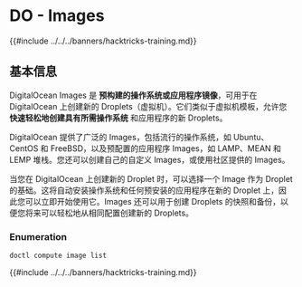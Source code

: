 # DO - Images

{{#include ../../../banners/hacktricks-training.md}}

## 基本信息

DigitalOcean Images 是 **预构建的操作系统或应用程序镜像**，可用于在 DigitalOcean 上创建新的 Droplets（虚拟机）。它们类似于虚拟机模板，允许您 **快速轻松地创建具有所需操作系统** 和应用程序的新 Droplets。

DigitalOcean 提供了广泛的 Images，包括流行的操作系统，如 Ubuntu、CentOS 和 FreeBSD，以及预配置的应用程序 Images，如 LAMP、MEAN 和 LEMP 堆栈。您还可以创建自己的自定义 Images，或使用社区提供的 Images。

当您在 DigitalOcean 上创建新的 Droplet 时，可以选择一个 Image 作为 Droplet 的基础。这将自动安装操作系统和任何预安装的应用程序在新的 Droplet 上，因此您可以立即开始使用它。Images 还可以用于创建 Droplets 的快照和备份，以便您将来可以轻松地从相同配置创建新的 Droplets。

### Enumeration
```
doctl compute image list
```
{{#include ../../../banners/hacktricks-training.md}}
